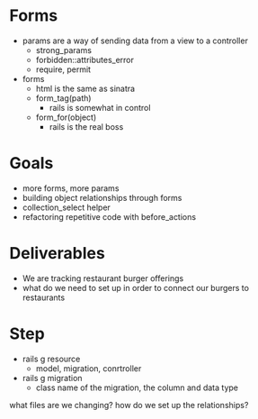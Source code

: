 # Forms
- params are a way of sending data from a view to a controller
  - strong_params
  - forbidden::attributes_error
  - require, permit
- forms
  - html is the same as sinatra
  - form_tag(path)
    - rails is somewhat in control
  - form_for(object)
    - rails is the real boss


# Goals
- more forms, more params
- building object relationships through forms
- collection_select helper
- refactoring repetitive code with before_actions

# Deliverables
- We are tracking restaurant burger offerings
- what do we need to set up in order to connect our burgers to restaurants

# Step
- rails g resource
  - model, migration, conrtroller
- rails g migration
  - class name of the migration, the column and data type

what files are we changing?
how do we set up the relationships?